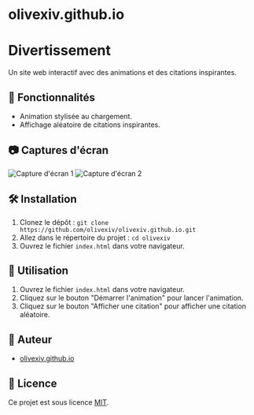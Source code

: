 # olivexiv.github.io
# Divertissement

Un site web interactif avec des animations et des citations inspirantes.

## 🚀 Fonctionnalités

- Animation stylisée au chargement.
- Affichage aléatoire de citations inspirantes.

## 📷 Captures d'écran

![Capture d'écran 1](cap1.png)
![Capture d'écran 2](cap2.png)

## 🛠️ Installation

1. Clonez le dépôt : `git clone https://github.com/olivexiv/olivexiv.github.io.git`
2. Allez dans le répertoire du projet : `cd olivexiv`
3. Ouvrez le fichier `index.html` dans votre navigateur.

## 🚀 Utilisation

1. Ouvrez le fichier `index.html` dans votre navigateur.
2. Cliquez sur le bouton "Démarrer l'animation" pour lancer l'animation.
3. Cliquez sur le bouton "Afficher une citation" pour afficher une citation aléatoire.

## 🤖 Auteur

- [olivexiv.github.io](https://olivexiv.github.io/)

## 📝 Licence

Ce projet est sous licence [MIT](LICENSE).
